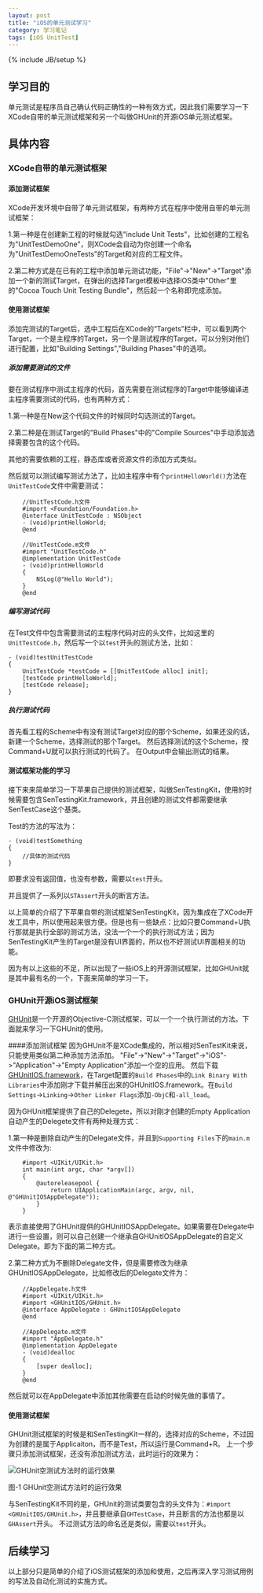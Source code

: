 ```yaml
---
layout: post
title: "iOS的单元测试学习"
category: 学习笔记
tags: [iOS UnitTest]
---
```

{% include JB/setup %}

## 学习目的
单元测试是程序员自己确认代码正确性的一种有效方式，因此我们需要学习一下XCode自带的单元测试框架和另一个叫做GHUnit的开源iOS单元测试框架。

## 具体内容

### XCode自带的单元测试框架
#### 添加测试框架
XCode开发环境中自带了单元测试框架，有两种方式在程序中使用自带的单元测试框架：

1.第一种是在创建新工程的时候就勾选"include Unit Tests"，比如创建的工程名为"UnitTestDemoOne"，则XCode会自动为你创建一个命名为"UnitTestDemoOneTests"的Target和对应的工程文件。

2.第二种方式是在已有的工程中添加单元测试功能，"File"->"New"->"Target"添加一个新的测试Target，在弹出的选择Target模板中选择iOS类中"Other"里的"Cocoa Touch Unit Testing Bundle"，然后起一个名称即完成添加。

#### 使用测试框架
添加完测试的Target后，选中工程后在XCode的“Targets”栏中，可以看到两个Target，一个是主程序的Target，另一个是测试程序的Target，可以分别对他们进行配置，比如"Building Settings","Building Phases"中的选项。

##### 添加需要测试的文件
要在测试程序中测试主程序的代码，首先需要在测试程序的Target中能够编译进主程序需要测试的代码，也有两种方式：

1.第一种是在New这个代码文件的时候同时勾选测试的Target。

2.第二种是在测试Target的"Build Phases"中的"Compile Sources"中手动添加选择需要包含的这个代码。

其他的需要依赖的工程，静态库或者资源文件的添加方式类似。

然后就可以测试编写测试方法了，比如主程序中有个`printHelloWorld()`方法在`UnitTestCode`文件中需要测试：

		//UnitTestCode.h文件
		#import <Foundation/Foundation.h>
		@interface UnitTestCode : NSObject
		- (void)printHelloWorld;
		@end
	
		//UnitTestCode.m文件
		#import "UnitTestCode.h"
		@implementation UnitTestCode
		- (void)printHelloWorld
		{
			NSLog(@"Hello World");
		}
		@end

##### 编写测试代码 
在Test文件中包含需要测试的主程序代码对应的头文件，比如这里的`UnitTestCode.h`，然后写一个以`test`开头的测试方法，比如：

	- (void)testUnitTestCode
	{
		UnitTestCode *testCode = [[UnitTestCode alloc] init];
		[testCode printHelloWorld];
		[testCode release];
	}

##### 执行测试代码
首先看工程的Scheme中有没有测试Target对应的那个Scheme，如果还没的话，新建一个Scheme，选择测试的那个Target。
然后选择测试的这个Scheme，按Command+U就可以执行测试的代码了。
在Output中会输出测试的结果。

#### 测试框架功能的学习
接下来来简单学习一下苹果自己提供的测试框架，叫做SenTestingKit，使用的时候需要包含SenTestingKit.framework，并且创建的测试文件都需要继承SenTestCase这个基类。

Test的方法的写法为：

	- (void)testSomething
	{
		//具体的测试代码
	}	
即要求没有返回值，也没有参数，需要以`test`开头。

并且提供了一系列以`STAssert`开头的断言方法。

以上简单的介绍了下苹果自带的测试框架SenTestingKit，因为集成在了XCode开发工具中，所以使用起来很方便。但是也有一些缺点：比如只要Command+U执行那就是执行全部的测试方法，没法一个一个的执行测试方法；因为SenTestingKit产生的Target是没有UI界面的，所以也不好测试UI界面相关的功能。

因为有以上这些的不足，所以出现了一些iOS上的开源测试框架，比如GHUnit就是其中最有名的一个，下面来简单的学习一下。


### GHUnit开源iOS测试框架 	
	
[GHUnit](https://github.com/gabriel/gh-unit)是一个开源的Objective-C测试框架，可以一个一个执行测试的方法。下面就来学习一下GHUnit的使用。

####添加测试框架
因为GHUnit不是XCode集成的，所以相对SenTestKit来说，只能使用类似第二种添加方法添加。
"File"->"New"->"Target"->"iOS"->"Application"->"Empty Application"添加一个空的应用。
然后下载[GHUnitIOS.framework](https://github.com/gabriel/gh-unit/downloads)，在Target配置的`Build Phases`中的`Link Binary With Libraries`中添加刚才下载并解压出来的GHUnitIOS.framework。在`Build Settings`->`Linking`->`Other Linker Flags`添加`-ObjC`和`-all_load`。

因为GHUnit框架提供了自己的Delegete，所以对刚才创建的Empty Application自动产生的Delegete文件有两种处理方式：

1.第一种是删除自动产生的Delegate文件，并且到`Supporting Files`下的`main.m`文件中修改为:

		#import <UIKit/UIKit.h>
		int main(int argc, char *argv[])
		{
			@autoreleasepool {
    			return UIApplicationMain(argc, argv, nil, 				@"GHUnitIOSAppDelegate"));
    		}
    	}

表示直接使用了GHUnit提供的GHUnitIOSAppDelegate。如果需要在Delegate中进行一些设置，则可以自己创建一个继承自GHUnitIOSAppDelegate的自定义Delegate。即为下面的第二种方式。

2.第二种方式为不删除Delegate文件，但是需要修改为继承GHUnitIOSAppDelegate，比如修改后的Delegate文件为：

		//AppDelegate.h文件
		#import <UIKit/UIKit.h>
		#import <GHUnitIOS/GHUnit.h>
		@interface AppDelegate : GHUnitIOSAppDelegate
		@end

		//AppDelegate.m文件
		#import "AppDelegate.h"
		@implementation AppDelegate
		- (void)dealloc
		{
    		[super dealloc];
		}
		@end

然后就可以在AppDelegate中添加其他需要在启动的时候先做的事情了。

#### 使用测试框架
GHUnit测试框架的时候是和SenTestingKit一样的，选择对应的Scheme，不过因为创建的是属于Applicaiton，而不是Test，所以运行是Command+R。
上一个步骤只添加测试框架，还没有添加测试方法，此时运行的效果为：

![GHUnit空测试方法时的运行效果](http://gabriel.github.com/gh-unit/docs/appledoc_include/images/12_running.png)

图-1 GHUnit空测试方法时的运行效果

与SenTestingKit不同的是，GHUnit的测试类要包含的头文件为：`#import <GHUnitIOS/GHUnit.h>`，并且要继承自`GHTestCase`，并且断言的方法也都是以`GHAssert`开头。
不过测试方法的命名还是类似，需要以`test`开头。


## 后续学习
以上部分只是简单的介绍了iOS测试框架的添加和使用，之后再深入学习测试用例的写法及自动化测试的实施方式。